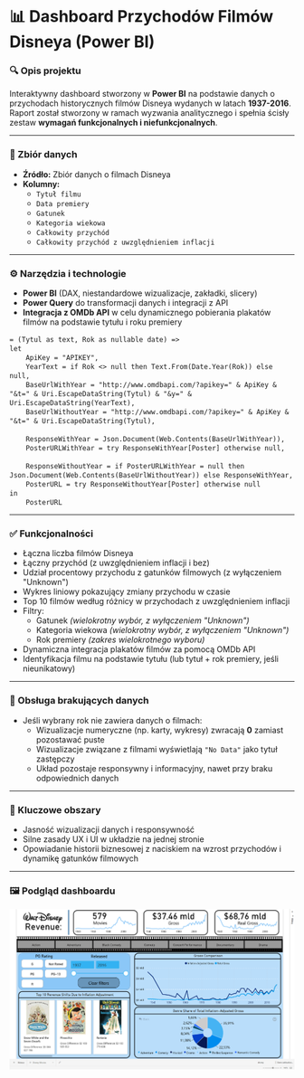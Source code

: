 # 📊 Dashboard Przychodów Filmów Disneya (Power BI)

### 🔍 Opis projektu
Interaktywny dashboard stworzony w **Power BI** na podstawie danych o przychodach historycznych filmów Disneya wydanych w latach **1937-2016**. Raport został stworzony w ramach wyzwania analitycznego i spełnia ścisły zestaw **wymagań funkcjonalnych i niefunkcjonalnych**.

---

### 📁 Zbiór danych
- **Źródło:** Zbiór danych o filmach Disneya  
- **Kolumny:**  
  - `Tytuł filmu`  
  - `Data premiery`  
  - `Gatunek`  
  - `Kategoria wiekowa`  
  - `Całkowity przychód`  
  - `Całkowity przychód z uwzględnieniem inflacji`

---

### ⚙️ Narzędzia i technologie
- **Power BI** (DAX, niestandardowe wizualizacje, zakładki, slicery)
- **Power Query** do transformacji danych i integracji z API
- **Integracja z OMDb API** w celu dynamicznego pobierania plakatów filmów na podstawie tytułu i roku premiery

```powerquery
= (Tytul as text, Rok as nullable date) =>
let
    ApiKey = "APIKEY",
    YearText = if Rok <> null then Text.From(Date.Year(Rok)) else null,
    BaseUrlWithYear = "http://www.omdbapi.com/?apikey=" & ApiKey & "&t=" & Uri.EscapeDataString(Tytul) & "&y=" & Uri.EscapeDataString(YearText),
    BaseUrlWithoutYear = "http://www.omdbapi.com/?apikey=" & ApiKey & "&t=" & Uri.EscapeDataString(Tytul),

    ResponseWithYear = Json.Document(Web.Contents(BaseUrlWithYear)),
    PosterURLWithYear = try ResponseWithYear[Poster] otherwise null,

    ResponseWithoutYear = if PosterURLWithYear = null then Json.Document(Web.Contents(BaseUrlWithoutYear)) else ResponseWithYear,
    PosterURL = try ResponseWithoutYear[Poster] otherwise null
in
    PosterURL
```

---

### ✅ Funkcjonalności
- Łączna liczba filmów Disneya
- Łączny przychód (z uwzględnieniem inflacji i bez)
- Udział procentowy przychodu z gatunków filmowych (z wyłączeniem "Unknown")
- Wykres liniowy pokazujący zmiany przychodu w czasie
- Top 10 filmów według różnicy w przychodach z uwzględnieniem inflacji
- Filtry:
  - Gatunek *(wielokrotny wybór, z wyłączeniem "Unknown")*
  - Kategoria wiekowa *(wielokrotny wybór, z wyłączeniem "Unknown")*
  - Rok premiery *(zakres wielokrotnego wyboru)*  
- Dynamiczna integracja plakatów filmów za pomocą OMDb API
- Identyfikacja filmu na podstawie tytułu (lub tytuł + rok premiery, jeśli nieunikatowy)

---

### 🧩 Obsługa brakujących danych
- Jeśli wybrany rok nie zawiera danych o filmach:
  - Wizualizacje numeryczne (np. karty, wykresy) zwracają **0** zamiast pozostawać puste
  - Wizualizacje związane z filmami wyświetlają `"No Data"` jako tytuł zastępczy
  - Układ pozostaje responsywny i informacyjny, nawet przy braku odpowiednich danych

---

### 🌟 Kluczowe obszary
- Jasność wizualizacji danych i responsywność
- Silne zasady UX i UI w układzie na jednej stronie
- Opowiadanie historii biznesowej z naciskiem na wzrost przychodów i dynamikę gatunków filmowych

---

### 🖼️ Podgląd dashboardu
<p align="center">
  <img src="image-1.png" alt="Zrzut ekranu dashboardu Power BI - Filmy Disneya" width="700"/>
</p>
